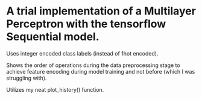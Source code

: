 # A trial implementation of a Multilayer Perceptron with the tensorflow Sequential model. 
Uses integer encoded class labels (instead of 1hot encoded).

Shows the order of operations during the data preprocessing stage to achieve feature encoding during model training and not before (which I was struggling with).

Utilizes my neat plot_history() function.
